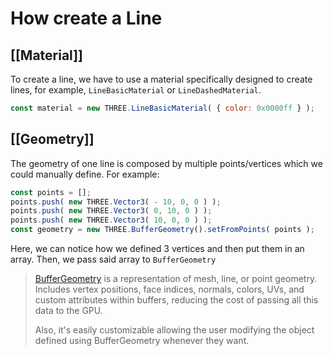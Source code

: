# How create a Line

## [[Material]]
To create a line, we have to use a material specifically designed to create lines, for example, `LineBasicMaterial`  or `LineDashedMaterial`.

```js
const material = new THREE.LineBasicMaterial( { color: 0x0000ff } );
```

## [[Geometry]]
The geometry of one line is composed by multiple points/vertices which we could manually define. For example:
``` js
const points = []; 
points.push( new THREE.Vector3( - 10, 0, 0 ) ); 
points.push( new THREE.Vector3( 0, 10, 0 ) );
points.push( new THREE.Vector3( 10, 0, 0 ) );
const geometry = new THREE.BufferGeometry().setFromPoints( points );
```
Here, we can notice how we defined 3 vertices and then put them in an array. Then, we pass said array to `BufferGeometry`
>  [BufferGeometry](https://threejs.org/docs/#api/en/core/BufferGeometry) is a representation of mesh, line, or point geometry. Includes vertex positions, face indices, normals, colors, UVs, and custom attributes within buffers, reducing the cost of passing all this data to the GPU. 
>  
>  Also, it's easily customizable allowing the user modifying the object defined using BufferGeometry whenever they want.